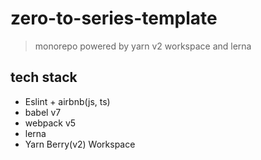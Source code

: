 # zero-to-series-template
> monorepo powered by yarn v2 workspace and lerna

## tech stack
* Eslint + airbnb(js, ts)
* babel v7
* webpack v5
* lerna
* Yarn Berry(v2) Workspace
